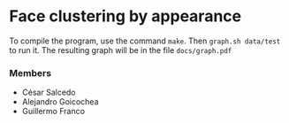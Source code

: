# Face clustering by appearance

To compile the program, use the command `make`. Then `graph.sh data/test` to run it. The resulting graph will be in the file `docs/graph.pdf`

### Members
* César Salcedo
* Alejandro Goicochea
* Guillermo Franco
